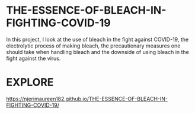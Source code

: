 # THE-ESSENCE-OF-BLEACH-IN-FIGHTING-COVID-19

In this project, I look at the use of bleach in the fight against COVID-19, the electrolytic process of making bleach, the
precautionary measures one should take when handling bleach and the downside of using bleach in the fight against the virus.

# EXPLORE
https://njerimaureen182.github.io/THE-ESSENCE-OF-BLEACH-IN-FIGHTING-COVID-19/
